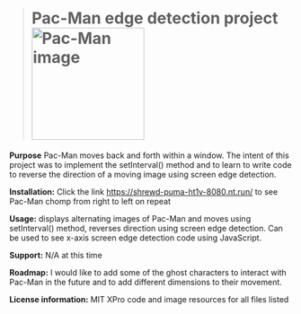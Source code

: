> # **Pac-Man edge detection project**   <img src="https://cdn.pixabay.com/photo/2013/07/12/15/20/pacman-149704_1280.png" alt="Pac-Man image" width="200"/>

**Purpose** Pac-Man moves back and forth within a window. The intent of this project was to implement the setInterval() method and to learn to write code to reverse the direction of a moving image using screen edge detection.  

**Installation:** Click the link https://shrewd-puma-ht1v-8080.nt.run/ to see Pac-Man chomp from right to left on repeat  

**Usage:** displays alternating images of Pac-Man and moves using setInterval() method, reverses direction using screen edge detection. Can be used to see x-axis screen edge detection code using JavaScript. 

**Support:** N/A at this time 

**Roadmap:** I would like to add some of the ghost characters to interact with Pac-Man in the future and to add different dimensions to their movement. 

**License information:** MIT XPro code and image resources for all files listed 
